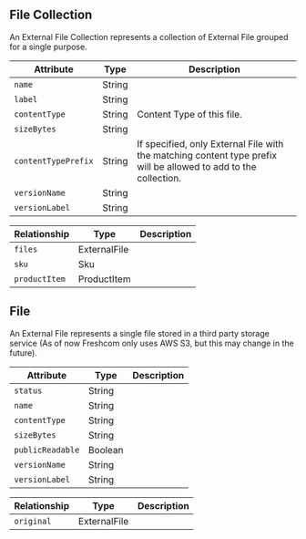
## File Collection

An External File Collection represents a collection of External File grouped for a single purpose.

Attribute              | Type     | Description
-----------------------|----------|-----------
`name`                 | String   |
`label`                | String   |
`contentType`          | String   | Content Type of this file.
`sizeBytes`            | String   |
`contentTypePrefix`    | String   | If specified, only External File with the matching content type prefix will be allowed to add to the collection.
`versionName`          | String   |
`versionLabel`         | String   |


Relationship                        | Type                     | Description
------------------------------------|--------------------------|-----------
`files`                             | ExternalFile             |
`sku`                               | Sku                      |
`productItem`                       | ProductItem              |


## File

An External File represents a single file stored in a third party storage service (As of now Freshcom only uses AWS S3, but this may change in the future).

Attribute              | Type     | Description
-----------------------|----------|-----------
`status`               | String   |
`name`                 | String   |
`contentType`          | String   |
`sizeBytes`            | String   |
`publicReadable`       | Boolean  |
`versionName`          | String   |
`versionLabel`         | String   |

Relationship                        | Type                     | Description
------------------------------------|--------------------------|-----------
`original`                          | ExternalFile             |
